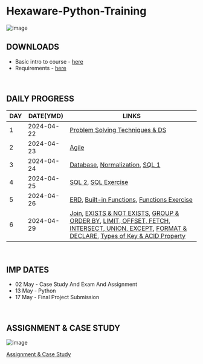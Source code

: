 # Hexaware-Python-Training

![image](https://github.com/nandini-gangrade/Hexaware-Python-Training/assets/87817417/674d4e4f-137b-4f45-94d9-e01da52dd473)
<br>

## DOWNLOADS

- Basic intro to course - <a href = "https://drive.google.com/file/d/1_hwO_MC9NBwwVIOMcoAV0LK1tWK_rPxk/view">here</a>
- Requirements - <a href = "https://docs.google.com/document/d/1Q0aHCNJsrTn5R_j-qLanfPfOGFYUA-SsQZPORD4k3nU/edit#heading=h.3i88je8w1r37">here</a>
<br>

## DAILY PROGRESS

| DAY       | DATE(YMD)      | LINKS                                                                                  |
|------------|------------|-----------------------------------------------------------------------------------------|
| 1 | 2024-04-22     | [Problem Solving Techniques & DS](https://github.com/nandini-gangrade/Hexaware-Python-Training/blob/main/1.%20Problem%20Solving%20Techniques%20%26%20DS.md)                                    |
| 2 | 2024-04-23    | [Agile](https://github.com/nandini-gangrade/Hexaware-Python-Training/blob/main/2.%20Agile.md)                                                       |
| 3 | 2024-04-24  | [Database](https://github.com/nandini-gangrade/Hexaware-Python-Training/blob/main/3.1.%20Databases.md), [Normalization](https://github.com/nandini-gangrade/Hexaware-Python-Training/blob/main/3.2%20Normalization.md), [SQL 1](https://github.com/nandini-gangrade/Hexaware-Python-Training/blob/main/3.3%20SQL.md)                                                                        |
| 4 | 2024-04-25   | [SQL 2](https://github.com/nandini-gangrade/Hexaware-Python-Training/blob/main/3.3%20SQL.md), [SQL Exercise](https://github.com/nandini-gangrade/Hexaware-Python-Training/blob/main/4.%20Basic%20SQL.md)                   |
| 5 | 2024-04-26     | [ERD](https://github.com/nandini-gangrade/Hexaware-Python-Training/blob/main/5.1%20ERD.md), [Built-in Functions](https://github.com/nandini-gangrade/Hexaware-Python-Training/blob/main/5.2%20SQL%20In-Built%20Functions.md), [Functions Exercise](https://github.com/nandini-gangrade/Hexaware-Python-Training/blob/main/5.3%20Functions%20Exercise.md)                                                                         |
| 6 | 2024-04-29     |  [Join](https://github.com/nandini-gangrade/Hexaware-Python-Training/blob/main/6.1%20Joins.md), [EXISTS & NOT EXISTS](https://github.com/nandini-gangrade/Hexaware-Python-Training/blob/main/6.2%20Sub-Queries.md), [GROUP & ORDER BY](https://github.com/nandini-gangrade/Hexaware-Python-Training/blob/main/6.3%20GROUP%20By%20%26%20ORDER%20BY.md), [LIMIT, OFFSET, FETCH](https://github.com/nandini-gangrade/Hexaware-Python-Training/blob/main/6.4%20LIMIT%2C%20OFFSET%2C%20FETCH.md), [INTERSECT, UNION, EXCEPT](https://github.com/nandini-gangrade/Hexaware-Python-Training/blob/main/6.5.%20INTERSECT%2C%20UNION%2C%20and%20EXCEPT.md), [FORMAT & DECLARE](https://github.com/nandini-gangrade/Hexaware-Python-Training/blob/main/6.6%20FORMAT%20%26%20DECLARE.md), [Types of Key & ACID Property](https://github.com/nandini-gangrade/Hexaware-Python-Training/blob/main/6.7%20Key%20%26%20ACID.md)                                                                        |
<br>

## IMP DATES

- 02 May - Case Study And Exam And Assignment
- 13 May - Python 
- 17 May - Final Project Submission
<br>

## ASSIGNMENT & CASE STUDY
  
![image](https://github.com/nandini-gangrade/Hexaware-Python-Training/assets/87817417/f0229964-bafa-4686-922d-369e97e200fb)

<a href = "https://github.com/ragavkumarv/hexaware-material">Assignment & Case Study</a>
